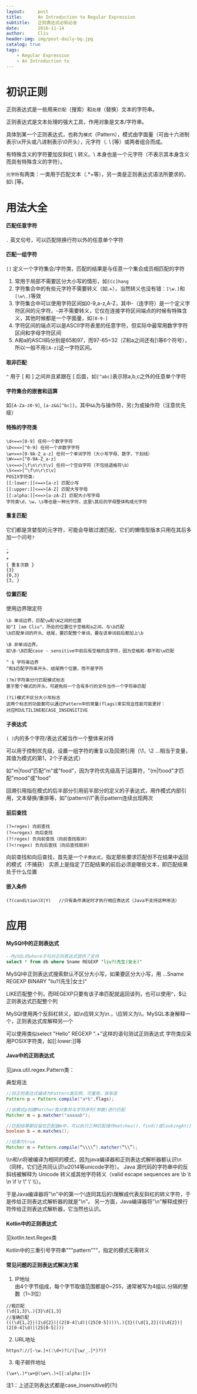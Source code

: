 ```yaml
---
layout:     post
title:      An Introduction to Regular Expression
subtitle:   正则表达式必知必会
date:       2016-11-14
author:     Cliu
header-img: img/post-daily-bg.jpg
catalog: true
tags:
    - Regular Expression
    - An Introduction to
---
```


# 初识正则

正则表达式是一些用来`匹配`（搜索）和`处理`（替换）文本的字符串。

正则表达式是文本处理的强大工具，作用对象是文本/字符串。

具体到某一个正则表达式，也称为`模式`（Pattern），模式由字面量（可由十六进制表示\x开头或八进制表示\0开头），元字符（. \ [等）或两者组合而成。

有特殊含义的字符要加反斜杠 \ 转义。\ 本身也是一个元字符（不表示其本身含义而具有特殊含义的字符）。

`元字符`有两类：一类用于匹配文本（.*+等），另一类是正则表达式语法所要求的，如\ [等。

# 用法大全

#### 匹配任意字符 
`.`  英文句号，可以匹配除换行符以外的任意单个字符

#### 匹配一组字符
`[]` 定义一个字符集合/字符类，匹配的结果是与任意一个集合成员相匹配的字符

1. 常用于局部不需要区分大小写的情形，如`[Cc]hang`
2. 字符集合中的有些元字符不需要转义（如.+），当然转义也没有错：`[\w.]`和`[\w\.]`等效
3. 字符集合中可以使用字符区间如0-9,a-z,A-Z，其中-（连字符）是一个定义字符区间的元字符。-并不需要转义，它仅在连接字符区间端点的时候有特殊含义，其他时候都是一个字面量，如`[0-9-]` 
4. 字符区间的端点可以是ASCII字符表里的任意字符，但实际中最常用数字字符区间和字母字符区间
5. A和a的ASCII码分别是65和97，而97-65=32（Z和a之间还有[\等6个符号），所以一般不用`[A-z]`这一字符区间。

#### 取非匹配 
`^` 用于 [ 和 ] 之间并且紧跟在 [ 后面，如`[^abc]`表示除a,b,c之外的任意单个字符

#### 字符集合的嵌套和运算
如`[A-Za-z0-9]`, `[a-z&&[^bc]]`，其中`&&`为与操作符，另`|`为或操作符（注意优先级）

#### 特殊的字符类

```
\d<==>[0-9] 任何一个数字字符
\D<==>[^0-9] 任何一个非数字字符
\w<==>[0-9A-Z_a-z] 任何一个单词字符（大小写字母、数字、下划线）
\W<==>[^0-9A-Z_a-z]
\s<==>[\f\n\r\t\v] 任何一个空白字符（不包括退格符\b）
\S<==>[^\f\n\r\t\v]
POSIX字符类:
[[:lower:]]<==>[a-z] 匹配小写
[[:upper:]]<==>[A-Z] 匹配大写字母
[[:alpha:]]<==>[a-zA-Z] 匹配大小写字母
字符类\d，\w，\s等也是一种元字符，这里\其后的字母整体构成元字符
```

#### 重复匹配  
它们都是贪婪型的元字符，可能会导致过渡匹配，它们的懒惰型版本只用在其后多加一个问号`?`

```
.
*
+
{ 重复次数 }
{3}
{0,3}
{3, }   
```

#### 位置匹配  
使用边界限定符

```
\b 单词边界，匹配\w和\W之间的位置
如"I |am Cliu"，所处的位置位于空格和a之间，与\b匹配
\b匹配单词的开头、结尾，要匹配整个单词，要在该单词前后都加上\b

\B 非单词边界。
如\B-\B匹配case - sensitive中前后有空格的连字符，因为空格和-都不和\w匹配

^ $ 字符串边界
^和$匹配字符串开头、结尾两个位置，而不是字符

(?m)字符串分行匹配模式标志
置于整个模式的开头，可避免将一个含有多行的文件当作一个字符串匹配

(?i)模式不区分大小写标志
这两个标志的功能都可以通过Pattern中的常量(flags)来实现且性能可能更好：
对应MIULTILINE和CASE_INSENSITIVE
```

#### 子表达式

`( )`内的多个字符/表达式被当作一个整体来对待

可以用于控制优先级，设置一组字符的重复以及回溯引用（\1，\2 …相当于变量，其值为模式的第1，2个子表达式）

如"m|food"匹配"m"或"food"，因为字符优先级高于|运算符，"(m|f)ood"才匹配"mood"或"food"

回溯引用指在模式的后半部分引用前半部分的定义的子表达式，用作模式内部引用，文本替换/重排等，如"(pattern)\1"表示pattern连续出现两次

#### 前后查找

```
(?=regex) 向前查找
(?<=regex) 向后查找
(?!regex) 负向前查找（向前查找取非）
(?<!regex) 负向后查找（向后查找取非）
```

向前查找和向后查找，首先是一个`子表达式`，指定那些要求匹配但不在结果中返回的模式（不捕获）
实质上是指定了匹配结果的前后必须是哪些文本，即匹配结果处于什么位置


#### 嵌入条件

```
(?(condition)X|Y)   //只有条件满足时才执行相应表达式（Java不支持这种用法）
```

# 应用

#### MySQl中的正则表达式

```sql
--MySQL的where子句对正则表达式提供了支持
select * from db where Sname REGEXP "liu?(先生|女士)"
```
MySQl中正则表达式搜索默认不区分大小写，如果要区分大小写，用 ...Sname REGEXP BINARY "liu?(先生|女士)"

LIKE匹配整个列，而REGEXP只要有该子串匹配就返回该列，也可以使用^，$让正则表达式匹配整个列

MySQl使用两个反斜杠转义，如\n应转义为\\n.，\应转义为\\\，MySQL本身解释一个，正则表达式库解释另一个

可以使用类似select "Hello" REGEXP ".+"这样的语句测试正则表达式
字符类应采用POSIX字符类，如[[:lower:]]等

#### Java中的正则表达式

见java.util.regex.Pattern类：

典型用法

 ```java
 //将正则表达式编译为Pattern类实例，可重用，效率高
 Pattern p = Pattern.compile("a*b",flags);

 //由模式p创建Matcher类对象并与字符序列(参数)进行匹配
 Matcher m = p.matcher("aaaaab");

 //匹配结果都驻留在匹配器m中，可以执行三种匹配操作matches()、find()或lookingAt()
 boolean b = m.matches();

 //结果为true
 Matcher m = Pattern.compile(“\\\\”).matcher(“\\”);
 ```

\\\\n和\n将被编译为相同的模式，因为java编译器和正则表达式解析器都认识\n（同样，它们还共同认识\u2014等unicode字符）。
Java 源代码的字符串中的反斜线被解释为 Unicode 转义或其他字符转义（valid escape sequences are \b \t \n \f \r \\" \\' \\\\）。

于是Java编译器将"\\n"中的第一个\连同其后的\理解成代表反斜杠的转义字符，于是传给正则表达式解析器的就是"\n"。
另一方面，Java编译器将"\n"解释成换行符传给正则表达式解析器，它当然也认识。

#### Kotlin中的正则表达式

见kotlin.text.Regex类

Kotlin中的三重引号字符串"""pattern"""，指定的模式无需转义

#### 常见问题的正则表达式解决方案

1. IP地址  
由4个字节组成，每个字节取值范围都是0~255，通常被写为4组以.分隔的整数（1~3位）
```
//粗匹配
(\d{1,3}\.){3}\d{1,3}
//准确匹配
(((\d{1,2}|(1\d{2})|(2[0-4]\d)|(25[0-5])))\.){3}((\d{1,2}|(1\d{2})|(2[0-4]\d)|(25[0-5])))
```

2. URL地址
```
https?://[-\w.]+(:\d+)?(/([\w/_.]*)?)?
```

3. 电子邮件地址
```
(\w+\.)*\w+@(\w+\.)+[[:alpha:]]+
```

注1：上述正则表达式都是case_insensitive的(?i)
